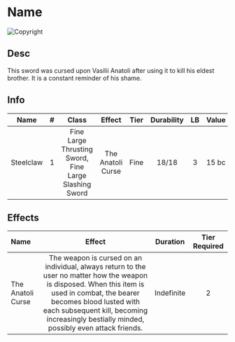 # Name

![Copyright]()

## Desc

This sword was cursed upon Vasilii Anatoli after using it to kill his eldest brother. It is a constant reminder of his shame.

## Info

|   Name   | # |                         Class                         |      Effect      | Tier | Durability | LB | Value |
| :-------: | :-: | :---------------------------------------------------: | :---------------: | :--: | :--------: | :-: | :---: |
| Steelclaw | 1 | Fine Large Thrusting Sword, Fine Large Slashing Sword | The Anatoli Curse | Fine |   18/18   | 3 | 15 bc |

## Effects

| Name              |                                                                                                                                  Effect                                                                                                                                  |  Duration  | Tier Required |
| :---------------- | :-----------------------------------------------------------------------------------------------------------------------------------------------------------------------------------------------------------------------------------------------------------------------: | :--------: | :-----------: |
| The Anatoli Curse | The weapon is cursed on an individual, always return to the user no matter how the weapon is disposed. When this item is used in combat, the bearer becomes blood lusted with each subsequent kill, becoming increasingly bestially minded, possibly even attack friends. | Indefinite |       2       |
